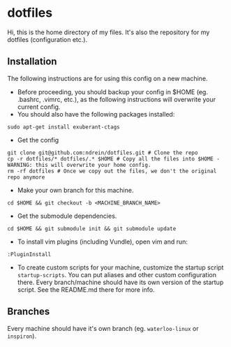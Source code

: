 # dotfiles

Hi, this is the home directory of my files.  It's also the repository for my dotfiles (configuration etc.).


## Installation

The following instructions are for using this config on a new machine.


* Before proceeding, you should backup your config in $HOME (eg. .bashrc, .vimrc, etc.), as the following instructions will overwrite your current config. 
* You should also have the following packages installed:
```shell
sudo apt-get install exuberant-ctags
```
*  Get the config
```shell
git clone git@github.com:ndrein/dotfiles.git # Clone the repo
cp -r dotfiles/* dotfiles/.* $HOME # Copy all the files into $HOME - WARNING: this will overwrite your home config.
rm -rf dotfiles # Once we copy out the files, we don't the original repo anymore
```
* Make your own branch for this machine.
```shell
cd $HOME && git checkout -b <MACHINE_BRANCH_NAME>
```
*  Get the submodule dependencies.
```shell
cd $HOME && git submodule init && git submodule update
```
*  To install vim plugins (including Vundle), open vim and run:
```vim
:PluginInstall
```
*  To create custom scripts for your machine, customize the startup script `startup-scripts`.  You can put aliases and other custom configuration there. Every branch/machine should have its own version of the startup script.  See the README.md there for more info. 


## Branches

Every machine should have it's own branch (eg. `waterloo-linux` or `inspiron`).
